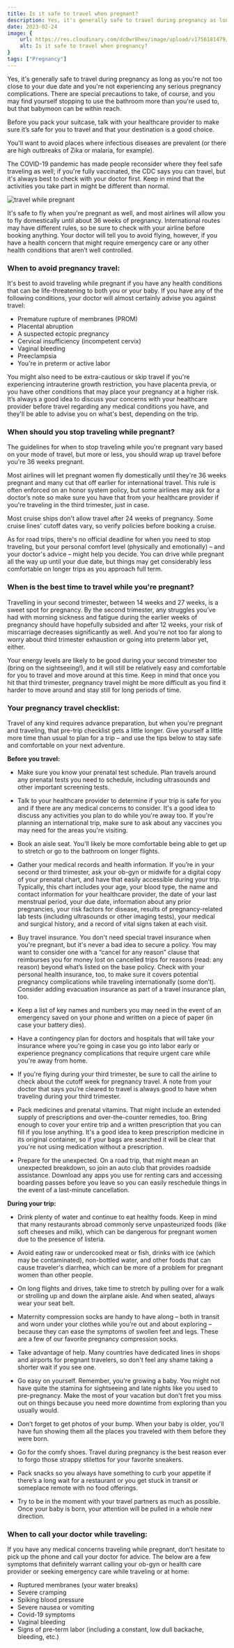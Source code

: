 ```yaml
---
title: Is it safe to travel when pregnant?
description: Yes, it's generally safe to travel during pregnancy as long as you're not too close to your due date and you're not experiencing any serious pregnancy complications. There are special precautions to take, of course, and ...
date: 2023-02-24
image: {
    url: https://res.cloudinary.com/dc0wr8hev/image/upload/v1756181479/Is_it_safe_to_travel_when_pregnant_rhfamq.jpg ,
    alt: Is it safe to travel when pregnancy?
}
tags: ["Pregnancy"]
---
```

Yes, it's generally safe to travel during pregnancy as long as you're not too close to your due date and you're not experiencing any serious pregnancy complications. There are special precautions to take, of course, and you may find yourself stopping to use the bathroom more than you're used to, but that babymoon can be within reach.

Before you pack your suitcase, talk with your healthcare provider to make sure it’s safe for you to travel and that your destination is a good choice. 

You'll want to avoid places where infectious diseases are prevalent (or there are high outbreaks of Zika or malaria, for example). 

The COVID-19 pandemic has made people reconsider where they feel safe traveling as well; if you're fully vaccinated, the CDC says you can travel, but it's always best to check with your doctor first.
Keep in mind that the activities you take part in might be different than normal.

![travel while pregnant](https://img1.wsimg.com/isteam/ip/7d906beb-bc9b-4377-9b06-b22a3566899c/download.jpeg-30.jpg/:/cr=t:0%25,l:0%25,w:100%25,h:100%25/rs=w:1280)

It's safe to fly when you're pregnant as well, and most airlines will allow you to fly domestically until about 36 weeks of pregnancy. International routes may have different rules, so be sure to check with your airline before booking anything. Your doctor will tell you to avoid flying, however, if you have a health concern that might require emergency care or any other health conditions that aren’t well controlled.

### When to avoid pregnancy travel:

It's best to avoid traveling while pregnant if you have any health conditions that can be life-threatening to both you or your baby. If you have any of the following conditions, your doctor will almost certainly advise you against travel:

- Premature rupture of membranes (PROM)
- Placental abruption 
- A suspected ectopic pregnancy
- Cervical insufficiency (incompetent
 cervix)
- Vaginal bleeding
- Preeclampsia
- You're in preterm or active labor

You might also need to be extra-cautious or skip travel if you're experiencing intrauterine growth restriction, you have placenta previa, or you have other conditions that may place your pregnancy at a higher risk. It’s always a good idea to discuss your concerns with your healthcare provider before travel regarding any medical conditions you have, and they'll be able to advise you on what's best, depending on the trip.

### When should you stop traveling while pregnant?

The guidelines for when to stop traveling while you're pregnant vary based on your mode of travel, but more or less, you should wrap up travel before you're 36 weeks pregnant.

Most airlines will let pregnant women fly domestically until they're 36 weeks pregnant  and many cut that off earlier for international travel. This rule is often enforced on an honor system policy, but some airlines may ask for a doctor’s note so make sure you have that from your healthcare provider if you're traveling in the third trimester, just in case.

Most cruise ships don't allow travel after 24 weeks of pregnancy. Some cruise lines' cutoff dates vary, so verify policies before booking a cruise.

As for road trips, there's no official deadline for when you need to stop traveling, but your personal comfort level (physically and emotionally) – and your doctor's advice – might help you decide. You can drive while pregnant all the way up until your due date, but things may get considerably less comfortable on longer trips as you approach full term.  

### When is the best time to travel while you're pregnant? 

Travelling in your second trimester, between 14 weeks and 27 weeks, is a sweet spot for pregnancy. By the second trimester, any struggles you’ve had with morning sickness and fatigue during the earlier weeks of pregnancy should have hopefully subsided and after 12 weeks, your risk of miscarriage decreases significantly as well. And you're not too far along to worry about third trimester exhaustion or going into preterm labor yet, either.

Your energy levels are likely to be good during your second trimester too (bring on the sightseeing!), and it will still be relatively easy and comfortable for you to travel and move around at this time. Keep in mind that once you hit that third trimester, pregnancy travel might be more difficult as you find it harder to move around and stay still for long periods of time.

### Your pregnancy travel checklist:

Travel of any kind requires advance preparation, but when you're pregnant and traveling, that pre-trip checklist gets a little longer. Give yourself a little more time than usual to plan for a trip – and use the tips below to stay safe and comfortable on your next adventure.

**Before you travel:**

- Make sure you know your prenatal test schedule. Plan travels around any prenatal tests you need to schedule, including ultrasounds and other important screening tests.


- Talk to your healthcare provider to determine if your trip is safe for you and if there are any medical concerns to consider. It's a good idea to discuss any activities you plan to do while you're away too. If you're planning an international trip, make sure to ask about any vaccines you may need for the areas you're visiting.


- Book an aisle seat. You'll likely be more comfortable being able to get up to stretch or go to the bathroom on longer flights.


- Gather your medical records and health information. If you’re in your second or third trimester, ask your ob-gyn or midwife for a digital copy of your prenatal chart, and have that easily accessible during your trip. Typically, this chart includes your age, your blood type, the name and contact information for your healthcare provider, the date of your last menstrual period, your due date, information about any prior pregnancies, your risk factors for disease, results of pregnancy-related lab tests (including ultrasounds or other imaging tests), your medical and surgical history, and a record of vital signs taken at each visit.


- Buy travel insurance. You don't need special travel insurance when you're pregnant, but it's never a bad idea to secure a policy. You may want to consider one with a “cancel for any reason” clause that reimburses you for money lost on cancelled trips for reasons (read: any reason) beyond what’s listed on the base policy. Check with your personal health insurance, too, to make sure it covers potential pregnancy complications while traveling internationally (some don’t). Consider adding evacuation insurance as part of a travel insurance plan, too.

- Keep a list of key names and numbers you may need in the event of an emergency saved on your phone and written on a piece of paper (in case your battery dies).

- Have a contingency plan for doctors and hospitals that will take your insurance where you're going in case you go into labor early or experience pregnancy complications that require urgent care while you're away from home.


- If you're flying during your third trimester, be sure to call the airline to check about the cutoff week for pregnancy travel. A note from your doctor that says you’re cleared to travel is always good to have when traveling during your third trimester.

- Pack medicines and prenatal vitamins. That might include an extended supply of prescriptions and over-the-counter remedies, too. Bring enough to cover your entire trip and a written prescription that you can fill if you lose anything. It's a good idea to keep prescription medicine in its original container, so if your bags are searched it will be clear that you're not using medication without a prescription.

- Prepare for the unexpected. On a road trip, that might mean an unexpected breakdown, so join an auto club that provides roadside assistance. Download any apps you use for renting cars and accessing boarding passes before you leave so you can easily reschedule things in the event of a last-minute cancellation.

**During your trip:** 


- Drink plenty of water and continue to eat healthy foods. Keep in mind that many restaurants abroad commonly serve unpasteurized foods (like soft cheeses and milk), which can be dangerous for pregnant women due to the presence of listeria.

- Avoid eating raw or undercooked meat or fish, drinks with ice (which may be contaminated), non-bottled water, and other foods that can cause traveler's diarrhea, which can be more of a problem for pregnant women than other people.

- On long flights and drives, take time to stretch by pulling over for a walk or strolling up and down the airplane aisle. And when seated, always wear your seat belt.

- Maternity compression socks are handy to have along – both in transit and worn under your clothes while you’re out and about exploring – because they can ease the symptoms of swollen feet and legs. These are a few of our favorite pregnancy compression socks.

- Take advantage of help. Many countries have dedicated lines in shops and airports for pregnant travelers, so don't feel any shame taking a shorter wait if you see one.

- Go easy on yourself. Remember, you're growing a baby. You might not have quite the stamina for sightseeing and late nights like you used to pre-pregnancy. Make the most of your vacation but don't fret you miss out on things because you need more downtime from exploring than you usually would.

- Don’t forget to get photos of your bump. When your baby is older, you'll have fun showing them all the places you traveled with them before they were born.

- Go for the comfy shoes. Travel during pregnancy is the best reason ever to forgo those strappy stilettos for your favorite sneakers.

- Pack snacks so you always have something to curb your appetite if there’s a long wait for a restaurant or you get stuck in transit or someplace remote with no food offerings.

- Try to be in the moment with your travel partners as much as possible. Once your baby is born, your attention will be pulled in a whole new direction.

### When to call your doctor while traveling:

If you have any medical concerns traveling while pregnant, don’t hesitate to pick up the phone and call your doctor for advice. The below are a few symptoms that definitely warrant calling your ob-gyn or health care provider or seeking emergency care while traveling or at home:

- Ruptured membranes (your water breaks)
- Severe cramping
- Spiking blood pressure
- Severe nausea or vomiting
- Covid-19 symptoms
- Vaginal bleeding
- Signs of pre-term labor (including a constant, low dull backache, bleeding, etc.)